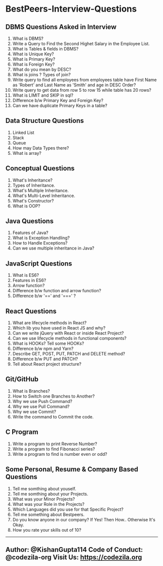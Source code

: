 # BestPeers-Interview-Questions

## DBMS Questions Asked in Interview

1. What is DBMS?
2. Write a Query to Find the Second Highet Salary in the Employee List.
3. What is Tables & fields in DBMS?
4. What is Unique Key?
5. What is Primary Key?
6. What is Foreign Key?
7. What do you mean by DESC?
8. What is joins ? Types of join?
9. Write query to find all employees from employees table have First Name as 'Robert' and Last Name as 'Smith' and age in DESC Order?
10. Write query to get data from row 5 to row 15 while table has 20 rows?
11. What is LIMIT and SKIP in sql?
12. Difference b/w Primary Key and Foreign Key?
13. Can we have duplicate Primary Keys in a table?

## Data Structure Questions

1. Linked List
2. Stack
3. Queue
4. How may Data Types there?
5. What is array?

## Conceptual Questions

1. What's Inheritance?
2. Types of Inheritance.
3. What's Multiple Inheritance.
4. What's Multi-Level Inheritance.
5. What's Constructor?
6. What is OOP?

## Java Questions

1. Features of Java?
2. What is Exception Handling?
3. How to Handle Exceptions?
4. Can we use multiple inheritance in Java?

## JavaScript Questions

1. What is ES6?
2. Features in ES6?
3. Arrow function?
4. Difference b/w function and arrow function?
5. Difference b/w '==' and '===' ?

## React Questions

1. What are lifecycle methods in React?
2. Which lib you have used in React JS and why?
3. Can we write jQuery with React or inside React Project?
4. Can we use lifecycle methods in functional components?
5. What is HOOKs? Tell some HOOKs?
6. Difference b/w npm and Yarn?
7. Describe GET, POST, PUT, PATCH and DELETE method?
8. Difference b/w PUT and PATCH?
9. Tell about React project structure?

## Git/GitHub

1. What is Branches?
2. How to Switch one Branches to Another?
3. Why we use Push Command?
4. Why we use Pull Command?
5. Why we use Commit?
6. Write the command to Commit the code.

## C Program

1. Write a program to print Reverse Number?
2. Write a program to find Fibonacci series?
3. Write a program to find is number even or odd?

## Some Personal, Resume & Company Based Questions

1. Tell me somthing about youself.
2. Tell me somthing about your Projects.
3. What was your Minor Projects?
4. What was your Role in the Projects?
5. Which Languages did you use for that Specific Project?
6. Tell me something about Bestpeers.
8. Do you know anyone in our company? If Yes! Then How.. Otherwise It's Okay.
9. How you rate your skills out of 10?

---
Author: @KishanGupta114
Code of Conduct: @codezila-org
Visit Us: https://codezila.org
---
